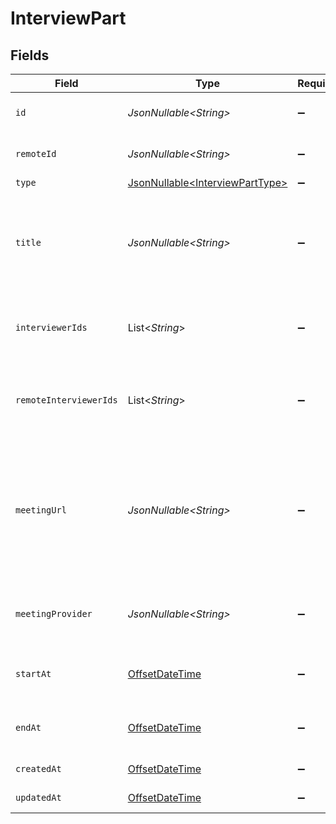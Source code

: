 # InterviewPart


## Fields

| Field                                                                                                                                    | Type                                                                                                                                     | Required                                                                                                                                 | Description                                                                                                                              | Example                                                                                                                                  |
| ---------------------------------------------------------------------------------------------------------------------------------------- | ---------------------------------------------------------------------------------------------------------------------------------------- | ---------------------------------------------------------------------------------------------------------------------------------------- | ---------------------------------------------------------------------------------------------------------------------------------------- | ---------------------------------------------------------------------------------------------------------------------------------------- |
| `id`                                                                                                                                     | *JsonNullable\<String>*                                                                                                                  | :heavy_minus_sign:                                                                                                                       | Unique identifier                                                                                                                        | 8187e5da-dc77-475e-9949-af0f1fa4e4e3                                                                                                     |
| `remoteId`                                                                                                                               | *JsonNullable\<String>*                                                                                                                  | :heavy_minus_sign:                                                                                                                       | Provider's unique identifier                                                                                                             | 8187e5da-dc77-475e-9949-af0f1fa4e4e3                                                                                                     |
| `type`                                                                                                                                   | [JsonNullable\<InterviewPartType>](../../models/components/InterviewPartType.md)                                                         | :heavy_minus_sign:                                                                                                                       | N/A                                                                                                                                      |                                                                                                                                          |
| `title`                                                                                                                                  | *JsonNullable\<String>*                                                                                                                  | :heavy_minus_sign:                                                                                                                       | The title of interview, usually corresponding to the title of an associated calendar event                                               | Interview (Informal Interview) - Elon and StackOne                                                                                       |
| `interviewerIds`                                                                                                                         | List\<*String*>                                                                                                                          | :heavy_minus_sign:                                                                                                                       | The user (interviewer) IDs taking part in this specific interview.                                                                       | [<br/>"cx28iQahdfDHa",<br/>"cx28iQokkD78das"<br/>]                                                                                       |
| `remoteInterviewerIds`                                                                                                                   | List\<*String*>                                                                                                                          | :heavy_minus_sign:                                                                                                                       | Provider's user (interviewer) IDs taking part in this specific interview.                                                                | [<br/>"cx28iQahdfDHa",<br/>"cx28iQokkD78das"<br/>]                                                                                       |
| `meetingUrl`                                                                                                                             | *JsonNullable\<String>*                                                                                                                  | :heavy_minus_sign:                                                                                                                       | The meeting URL for the interview - this may be populated using the underlying location if the location string extracted is a valid url. | zoomus://zoom.us/join?confno=123456789                                                                                                   |
| `meetingProvider`                                                                                                                        | *JsonNullable\<String>*                                                                                                                  | :heavy_minus_sign:                                                                                                                       | The video meeting provider used for the interview.                                                                                       | zoom                                                                                                                                     |
| `startAt`                                                                                                                                | [OffsetDateTime](https://docs.oracle.com/javase/8/docs/api/java/time/OffsetDateTime.html)                                                | :heavy_minus_sign:                                                                                                                       | The specific interview part's start date                                                                                                 | 2021-01-01T17:00:00.000Z                                                                                                                 |
| `endAt`                                                                                                                                  | [OffsetDateTime](https://docs.oracle.com/javase/8/docs/api/java/time/OffsetDateTime.html)                                                | :heavy_minus_sign:                                                                                                                       | The specific interview part's end date                                                                                                   | 2021-01-01T18:00:00.000Z                                                                                                                 |
| `createdAt`                                                                                                                              | [OffsetDateTime](https://docs.oracle.com/javase/8/docs/api/java/time/OffsetDateTime.html)                                                | :heavy_minus_sign:                                                                                                                       | Interview part created date                                                                                                              | 2021-01-01T01:01:01.000Z                                                                                                                 |
| `updatedAt`                                                                                                                              | [OffsetDateTime](https://docs.oracle.com/javase/8/docs/api/java/time/OffsetDateTime.html)                                                | :heavy_minus_sign:                                                                                                                       | Interview part updated date                                                                                                              | 2021-01-01T01:01:01.000Z                                                                                                                 |